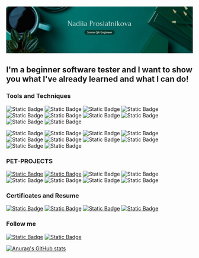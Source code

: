 ![Header](https://github.com/nadiiadi/nadiiadi/blob/main/assets/background.jpg)

## I'm a beginner software tester and I want to show you what I've already learned and what I can do!

### Tools and Techniques
![Static Badge](https://img.shields.io/badge/TestRail-004225?logo=TestRail)
![Static Badge](https://img.shields.io/badge/Jira-004225?logo=Jira)
![Static Badge](https://img.shields.io/badge/Trello-004225?logo=Trello)
![Static Badge](https://img.shields.io/badge/Git-004225?logo=Git)
![Static Badge](https://img.shields.io/badge/Postman(API)-004225?logo=Postman)
![Static Badge](https://img.shields.io/badge/DBeaver(SQL)-004225?logo=DBeaver)
![Static Badge](https://img.shields.io/badge/HTML&CSS-004225?logo=CSS)
![Static Badge](https://img.shields.io/badge/JS-004225?logo=JavaScript)
![Static Badge](https://img.shields.io/badge/XML-004225?logo=XML)
![Static Badge](https://img.shields.io/badge/JSON-004225?logo=JSON)

![Static Badge](https://img.shields.io/badge/Traceability_Matrix-004225)
![Static Badge](https://img.shields.io/badge/Check--list-004225)
![Static Badge](https://img.shields.io/badge/Test_Cases-004225)
![Static Badge](https://img.shields.io/badge/Bug_Reports-004225)
![Static Badge](https://img.shields.io/badge/Test_Report-004225)
![Static Badge](https://img.shields.io/badge/Test_Design_Techniques-004225)
![Static Badge](https://img.shields.io/badge/Non--functional_Testing-004225)
![Static Badge](https://img.shields.io/badge/Change--related_Testing-004225)
![Static Badge](https://img.shields.io/badge/Static_Testing_Techniques-004225)
![Static Badge](https://img.shields.io/badge/Test_Levels-004225)

### PET-PROJECTS
[![Static Badge](https://img.shields.io/badge/JavaSimulator-004225)](https://github.com/nadiiadi/nadiiadi/blob/main/JavaSimulator/JavaSimulator.pdf)
[![Static Badge](https://img.shields.io/badge/MonoBank-004225)](https://github.com/nadiiadi/nadiiadi/blob/main/Monobank/Monobank.Pos%26Neg.pdf)
![Static Badge](https://img.shields.io/badge/MakeUp-004225)
![Static Badge](https://img.shields.io/badge/Slack-004225)
![Static Badge](https://img.shields.io/badge/Trello-004225)
![Static Badge](https://img.shields.io/badge/TaskPro-004225)
![Static Badge](https://img.shields.io/badge/Kyla-004225)
![Static Badge](https://img.shields.io/badge/TestIO-004225)

### Certificates and Resume
[![Static Badge](https://img.shields.io/badge/CV-004225)](https://github.com/nadiiadi/nadiiadi/blob/main/CV/NP.CV.4.pdf)
[![Static Badge](https://img.shields.io/badge/English-004225)](https://github.com/nadiiadi/nadiiadi/tree/main/English)
[![Static Badge](https://img.shields.io/badge/Master`s_Degree-004225)](https://github.com/nadiiadi/nadiiadi/blob/main/Master%60s/Master's%20Diploma.pdf)
[![Static Badge](https://img.shields.io/badge/GoIT-004225)](https://github.com/nadiiadi/nadiiadi/blob/main/GoIT/CertificatGoIT.pdf)

### Follow me
[![Static Badge](https://img.shields.io/badge/LinkedIn-004225?logo=LinkedIn)](https://www.linkedin.com/in/nadiia-prosiatnikova/)
[![Static Badge](https://img.shields.io/badge/FaceBook-004225?logo=FaceBook)](https://www.facebook.com/profile.php?id=100009515894094&locale=uk_UA)

[![Anurag's GitHub stats](https://github-readme-stats.vercel.app/api?username=nadiiadi&show_icons=true&theme=shadow_green)](https://github.com/anuraghazra/github-readme-stats)

